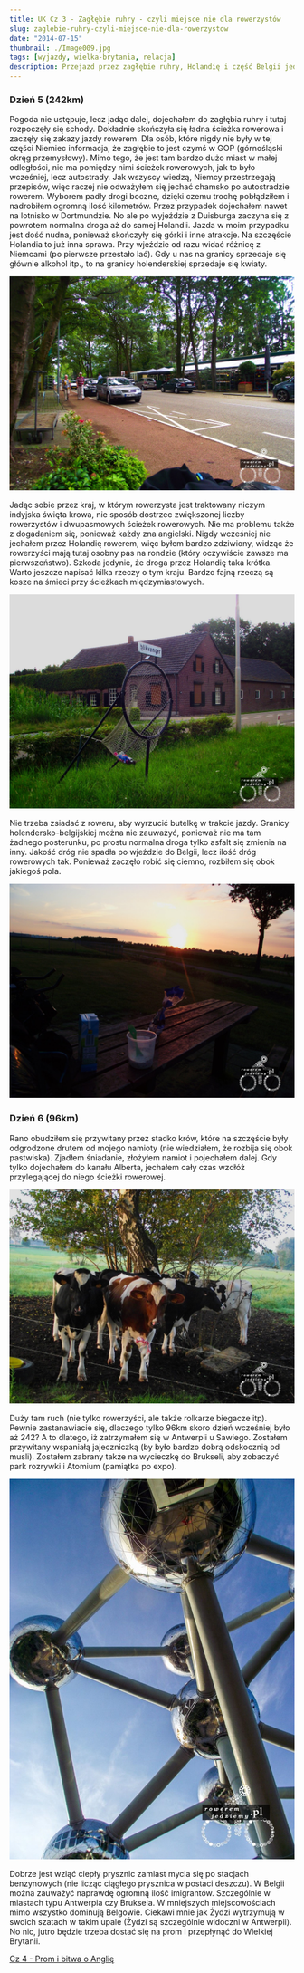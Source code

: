 ```yaml
---
title: UK Cz 3 - Zagłębie ruhry - czyli miejsce nie dla rowerzystów
slug: zaglebie-ruhry-czyli-miejsce-nie-dla-rowerzystow
date: "2014-07-15"
thumbnail: ./Image009.jpg
tags: [wyjazdy, wielka-brytania, relacja]
description: Przejazd przez zagłębie ruhry, Holandię i część Belgii jednego dnia. Życie staje się lepsze, gdy tylko wyjdzie słońce.
---
```


### Dzień 5 (242km)
Pogoda nie ustępuje, lecz jadąc dalej, dojechałem do zagłębia ruhry i tutaj rozpoczęły się schody. Dokładnie skończyła się ładna ścieżka rowerowa i zaczęły się zakazy jazdy rowerem. Dla osób, które nigdy nie były w tej części Niemiec informacja, że zagłębie to jest czymś w GOP (górnośląski okręg przemysłowy). Mimo tego, że jest tam bardzo dużo miast w małej odległości, nie ma pomiędzy nimi ścieżek rowerowych, jak to było wcześniej, lecz autostrady. Jak wszyscy wiedzą, Niemcy przestrzegają przepisów, więc raczej nie odważyłem się jechać chamsko po autostradzie rowerem. Wyborem padły drogi boczne, dzięki czemu trochę pobłądziłem i nadrobiłem ogromną ilość kilometrów. Przez przypadek dojechałem nawet na lotnisko w Dortmundzie. No ale po wyjeździe z Duisburga zaczyna się z powrotem normalna droga aż do samej Holandii. Jazda w moim przypadku jest dość nudna, ponieważ skończyły się górki i inne atrakcje. Na szczęście Holandia to już inna sprawa. Przy wjeździe od razu widać różnicę z Niemcami (po pierwsze przestało lać). Gdy u nas na granicy sprzedaje się głównie alkohol itp., to na granicy holenderskiej sprzedaje się kwiaty.

![image](./Image006.jpg)

Jadąc sobie przez kraj, w którym rowerzysta jest traktowany niczym indyjska święta krowa, nie sposób dostrzec zwiększonej liczby rowerzystów i dwupasmowych ścieżek rowerowych. Nie ma problemu także z dogadaniem się, ponieważ każdy zna angielski. Nigdy wcześniej nie jechałem przez Holandię rowerem, więc byłem bardzo zdziwiony, widząc że rowerzyści mają tutaj osobny pas na rondzie (który oczywiście zawsze ma pierwszeństwo). Szkoda jedynie, że droga przez Holandię taka krótka. Warto jeszcze napisać kilka rzeczy o tym kraju. Bardzo fajną rzeczą są kosze na śmieci przy ścieżkach międzymiastowych.

![image](./Image007.jpg)

Nie trzeba zsiadać z roweru, aby wyrzucić butelkę w trakcie jazdy. Granicy holendersko-belgijskiej można nie zauważyć, ponieważ nie ma tam żadnego posterunku, po prostu normalna droga tylko asfalt się zmienia na inny. Jakość dróg nie spadła po wjeździe do Belgii, lecz ilość dróg rowerowych tak. Ponieważ zaczęło robić się ciemno, rozbiłem się obok jakiegoś pola.

![image](./Image008.jpg)

### Dzień 6 (96km)
Rano obudziłem się przywitany przez stadko krów, które na szczęście były odgrodzone drutem od mojego namioty (nie wiedziałem, że rozbija się obok pastwiska). Zjadłem śniadanie, złożyłem namiot i pojechałem dalej. Gdy tylko dojechałem do kanału Alberta, jechałem cały czas wzdłóż przylegającej do niego ścieżki rowerowej.

![image](./Image009.jpg)

Duży tam ruch (nie tylko rowerzyści, ale także rolkarze biegacze itp). Pewnie zastanawiacie się, dlaczego tylko 96km skoro dzień wcześniej było aż 242? A to dlatego, iż zatrzymałem się w Antwerpii u Sawiego. Zostałem przywitany wspaniałą jajeczniczką (by było bardzo dobrą odskocznią od musli). Zostałem zabrany także na wycieczkę do Brukseli, aby zobaczyć park rozrywki i Atomium (pamiątka po expo).

![image](./Image0010.jpeg)

Dobrze jest wziąć ciepły prysznic zamiast mycia się po stacjach benzynowych (nie licząc ciągłego prysznica w postaci deszczu). W Belgii można zauważyć naprawdę ogromną ilość imigrantów. Szczególnie w miastach typu Antwerpia czy Bruksela. W mniejszych miejscowościach mimo wszystko dominują Belgowie. Ciekawi mnie jak Żydzi wytrzymują w swoich szatach w takim upale (Żydzi są szczególnie widoczni w Antwerpii). No nic, jutro będzie trzeba dostać się na prom i przepłynąć do Wielkiej Brytanii.

[Cz 4 - Prom i bitwa o Anglię](/post/prom-i-bitwa-o-anglie)